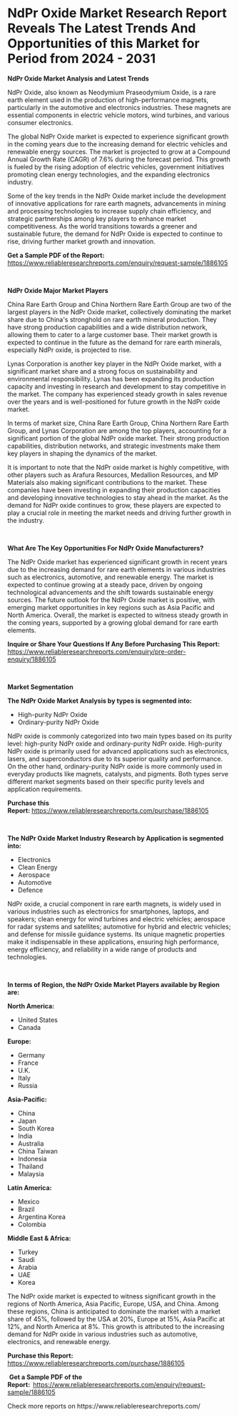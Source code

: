 <p><h1>NdPr Oxide Market Research Report Reveals The Latest Trends And Opportunities of this Market for Period from 2024 - 2031</h1></p><p><strong>NdPr Oxide Market Analysis and Latest Trends</strong></p>
<p><p>NdPr Oxide, also known as Neodymium Praseodymium Oxide, is a rare earth element used in the production of high-performance magnets, particularly in the automotive and electronics industries. These magnets are essential components in electric vehicle motors, wind turbines, and various consumer electronics.</p><p>The global NdPr Oxide market is expected to experience significant growth in the coming years due to the increasing demand for electric vehicles and renewable energy sources. The market is projected to grow at a Compound Annual Growth Rate (CAGR) of 7.6% during the forecast period. This growth is fueled by the rising adoption of electric vehicles, government initiatives promoting clean energy technologies, and the expanding electronics industry.</p><p>Some of the key trends in the NdPr Oxide market include the development of innovative applications for rare earth magnets, advancements in mining and processing technologies to increase supply chain efficiency, and strategic partnerships among key players to enhance market competitiveness. As the world transitions towards a greener and sustainable future, the demand for NdPr Oxide is expected to continue to rise, driving further market growth and innovation.</p></p>
<p><strong>Get a Sample PDF of the Report:&nbsp;</strong> <a href="https://www.reliableresearchreports.com/enquiry/request-sample/1886105">https://www.reliableresearchreports.com/enquiry/request-sample/1886105</a></p>
<p>&nbsp;</p>
<p><strong>NdPr Oxide Major Market Players</strong></p>
<p><p>China Rare Earth Group and China Northern Rare Earth Group are two of the largest players in the NdPr Oxide market, collectively dominating the market share due to China's stronghold on rare earth mineral production. They have strong production capabilities and a wide distribution network, allowing them to cater to a large customer base. Their market growth is expected to continue in the future as the demand for rare earth minerals, especially NdPr oxide, is projected to rise.</p><p>Lynas Corporation is another key player in the NdPr Oxide market, with a significant market share and a strong focus on sustainability and environmental responsibility. Lynas has been expanding its production capacity and investing in research and development to stay competitive in the market. The company has experienced steady growth in sales revenue over the years and is well-positioned for future growth in the NdPr oxide market.</p><p>In terms of market size, China Rare Earth Group, China Northern Rare Earth Group, and Lynas Corporation are among the top players, accounting for a significant portion of the global NdPr oxide market. Their strong production capabilities, distribution networks, and strategic investments make them key players in shaping the dynamics of the market.</p><p>It is important to note that the NdPr oxide market is highly competitive, with other players such as Arafura Resources, Medallion Resources, and MP Materials also making significant contributions to the market. These companies have been investing in expanding their production capacities and developing innovative technologies to stay ahead in the market. As the demand for NdPr oxide continues to grow, these players are expected to play a crucial role in meeting the market needs and driving further growth in the industry.</p></p>
<p>&nbsp;</p>
<p><strong>What Are The Key Opportunities For NdPr Oxide Manufacturers?</strong></p>
<p><p>The NdPr Oxide market has experienced significant growth in recent years due to the increasing demand for rare earth elements in various industries such as electronics, automotive, and renewable energy. The market is expected to continue growing at a steady pace, driven by ongoing technological advancements and the shift towards sustainable energy sources. The future outlook for the NdPr Oxide market is positive, with emerging market opportunities in key regions such as Asia Pacific and North America. Overall, the market is expected to witness steady growth in the coming years, supported by a growing global demand for rare earth elements.</p></p>
<p><strong>Inquire or Share Your Questions If Any Before Purchasing This Report:</strong> <a href="https://www.reliableresearchreports.com/enquiry/pre-order-enquiry/1886105">https://www.reliableresearchreports.com/enquiry/pre-order-enquiry/1886105</a></p>
<p>&nbsp;</p>
<p><strong>Market Segmentation</strong></p>
<p><strong>The NdPr Oxide Market Analysis by types is segmented into:</strong></p>
<p><ul><li>High-purity NdPr Oxide</li><li>Ordinary-purity NdPr Oxide</li></ul></p>
<p><p>NdPr oxide is commonly categorized into two main types based on its purity level: high-purity NdPr oxide and ordinary-purity NdPr oxide. High-purity NdPr oxide is primarily used for advanced applications such as electronics, lasers, and superconductors due to its superior quality and performance. On the other hand, ordinary-purity NdPr oxide is more commonly used in everyday products like magnets, catalysts, and pigments. Both types serve different market segments based on their specific purity levels and application requirements.</p></p>
<p><strong>Purchase this Report:&nbsp;</strong><a href="https://www.reliableresearchreports.com/purchase/1886105">https://www.reliableresearchreports.com/purchase/1886105</a></p>
<p>&nbsp;</p>
<p><strong>The NdPr Oxide Market Industry Research by Application is segmented into:</strong></p>
<p><ul><li>Electronics</li><li>Clean Energy</li><li>Aerospace</li><li>Automotive</li><li>Defence</li></ul></p>
<p><p>NdPr oxide, a crucial component in rare earth magnets, is widely used in various industries such as electronics for smartphones, laptops, and speakers; clean energy for wind turbines and electric vehicles; aerospace for radar systems and satellites; automotive for hybrid and electric vehicles; and defense for missile guidance systems. Its unique magnetic properties make it indispensable in these applications, ensuring high performance, energy efficiency, and reliability in a wide range of products and technologies.</p></p>
<p>&nbsp;</p>
<p><strong>In terms of Region, the NdPr Oxide Market Players available by Region are:</strong></p>
<p>
    <p> <strong> North America: </strong>
        <ul>
            <li>United States</li>
            <li>Canada</li>
        </ul>
        </p> 
    <p> <strong> Europe: </strong>
        <ul>
            <li>Germany</li>
            <li>France</li>
            <li>U.K.</li>
            <li>Italy</li>
            <li>Russia</li>
        </ul>
        </p> 
    <p> <strong> Asia-Pacific: </strong>
        <ul>
            <li>China</li>
            <li>Japan</li>
            <li>South Korea</li>
            <li>India</li>
            <li>Australia</li>
            <li>China Taiwan</li>
            <li>Indonesia</li>
            <li>Thailand</li>
            <li>Malaysia</li>
        </ul>
        </p> 
    <p> <strong> Latin America: </strong>
        <ul>
            <li>Mexico</li>
            <li>Brazil</li>
            <li>Argentina Korea</li>
            <li>Colombia</li>
        </ul>
        </p> 
    <p> <strong> Middle East & Africa: </strong>
        <ul>
            <li>Turkey</li>
            <li>Saudi</li>
            <li>Arabia</li>
            <li>UAE</li>
            <li>Korea</li>
        </ul>
    </p>
    </p>
<p><p>The NdPr oxide market is expected to witness significant growth in the regions of North America, Asia Pacific, Europe, USA, and China. Among these regions, China is anticipated to dominate the market with a market share of 45%, followed by the USA at 20%, Europe at 15%, Asia Pacific at 12%, and North America at 8%. This growth is attributed to the increasing demand for NdPr oxide in various industries such as automotive, electronics, and renewable energy.</p></p>
<p><strong>Purchase this Report: </strong><a href="https://www.reliableresearchreports.com/purchase/1886105">https://www.reliableresearchreports.com/purchase/1886105</a></p>
<p>&nbsp;<strong>Get a Sample PDF of the Report:&nbsp;&nbsp;</strong><a href="https://www.reliableresearchreports.com/enquiry/request-sample/1886105">https://www.reliableresearchreports.com/enquiry/request-sample/1886105</a></p>
<p><strong></strong></p>
<p>Check more reports on https://www.reliableresearchreports.com/</p>